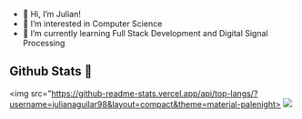 - 👋 Hi, I’m Julian!
- 👀 I’m interested in Computer Science
- 🌱 I’m currently learning Full Stack Development and Digital Signal Processing

<!---
Julianaguilar98/Julianaguilar98 is a ✨ special ✨ repository because its `README.md` (this file) appears on your GitHub profile.
You can click the Preview link to take a look at your changes.
--->

## Github Stats :compass:
<img src="https://github-readme-stats.vercel.app/api/top-langs/?username=julianaguilar98&layout=compact&theme=material-palenight>
<img src="https://github-readme-stats.vercel.app/api/top-langs/?username=julianaguilar98&count_private=true&theme=synthwave">

